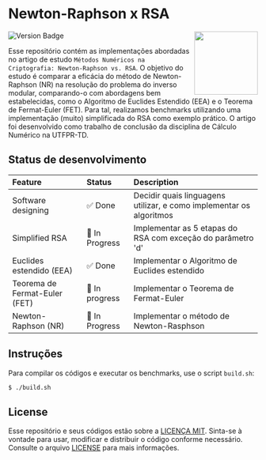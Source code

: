 # Newton-Raphson x RSA

<img align="right" width="128px" src="./.media/math.png">

![Version Badge](https://img.shields.io/badge/status-in%20development-red)

Esse repositório contém as implementações abordadas no artigo de estudo `Métodos Numéricos na Criptografia: Newton-Raphson vs. RSA`. O objetivo do estudo é comparar a eficácia do método de Newton-Raphson (NR) na resolução do problema do inverso modular, comparando-o com abordagens bem estabelecidas, como o Algoritmo de Euclides Estendido (EEA) e o Teorema de Fermat-Euler (FET). Para tal, realizamos benchmarks utilizando uma implementação (muito) simplificada do RSA como exemplo prático. O artigo foi desenvolvido como trabalho de conclusão da disciplina de Cálculo Numérico na UTFPR-TD.

## Status de desenvolvimento

<!---
Possible status:
:black_check_mark: Done
:black_square_button: In progress
:white_square_button: Planned
--->

| Feature                  | Status                             | Description |
|:-------------------------|:-----------------------------------|:------------|
| Software designing       | :white_check_mark: Done            | Decidir quais linguagens utilizar, e como implementar os algoritmos |
| Simplified RSA           | :black_square_button: In Progress  | Implementar as 5 etapas do RSA com exceção do parâmetro 'd' |
| Euclides estendido (EEA) | :white_check_mark: Done            | Implementar o Algoritmo de Euclides estendido |
| Teorema de Fermat-Euler (FET) | :black_square_button: In progress | Implementar o Teorema de Fermat-Euler |
| Newton-Raphson (NR)      | :black_square_button: In Progress  | Implementar o método de Newton-Rasphson |

## Instruções

Para compilar os códigos e executar os benchmarks, use o script `build.sh`:

```bash
$ ./build.sh
```

## License

Esse repositório e seus códigos estão sobre a [LICENÇA MIT](http://opensource.org/license/MIT). Sinta-se à vontade para usar, modificar e distribuir o código conforme necessário. Consulte o arquivo [LICENSE](LICENSE) para mais informações.
